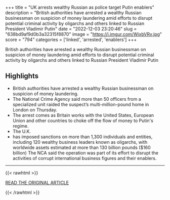 +++
title = "UK arrests wealthy Russian as police target Putin enablers"
description = "British authorities have arrested a wealthy Russian businessman on suspicion of money laundering amid efforts to disrupt potential criminal activity by oligarchs and others linked to Russian President Vladimir Putin"
date = "2022-12-03 23:20:46"
slug = "638bd9af9d0b3a32315f8870"
image = "https://i.imgur.com/WixbVRv.jpg"
score = "794"
categories = ['linked', 'arrested', 'enablers']
+++

British authorities have arrested a wealthy Russian businessman on suspicion of money laundering amid efforts to disrupt potential criminal activity by oligarchs and others linked to Russian President Vladimir Putin

## Highlights

- British authorities have arrested a wealthy Russian businessman on suspicion of money laundering.
- The National Crime Agency said more than 50 officers from a specialized unit raided the suspect’s multi-million-pound home in London on Thursday.
- The arrest comes as Britain works with the United States, European Union and other countries to choke off the flow of money to Putin's regime.
- The U.K.
- has imposed sanctions on more than 1,300 individuals and entities, including 120 wealthy business leaders known as oligarchs, with worldwide assets estimated at more than 130 billion pounds ($160 billion) The NCA said the operation was part of its effort to disrupt the activities of corrupt international business figures and their enablers.

---

{{< rawhtml >}}
  <p class="article-category">
    <a target="_blank" href="https://abcnews.go.com/International/wireStory/uk-arrests-wealthy-russian-police-target-putin-enablers-94395148">READ THE ORIGINAL ARTICLE</a>
  </p>
{{< /rawhtml >}}
